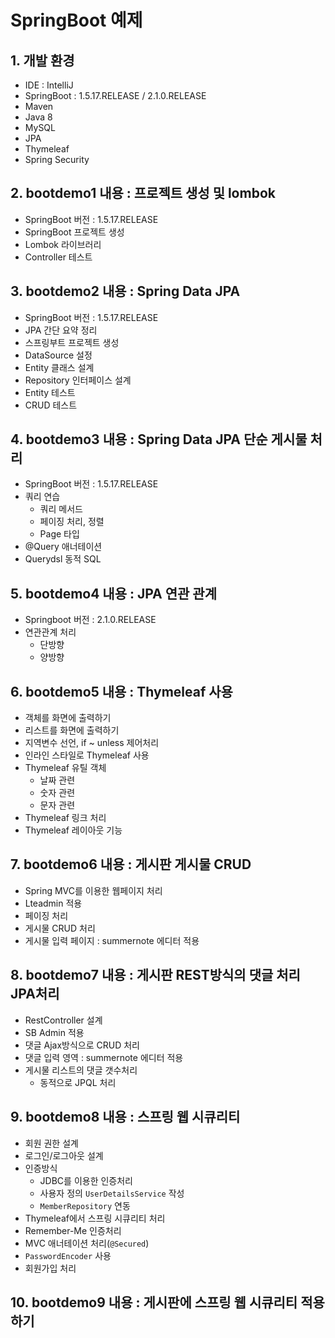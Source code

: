 
# SpringBoot 예제

## 1. 개발 환경

- IDE : IntelliJ
- SpringBoot : 1.5.17.RELEASE / 2.1.0.RELEASE
- Maven
- Java 8
- MySQL
- JPA
- Thymeleaf
- Spring Security

## 2. bootdemo1 내용 : 프로젝트 생성 및 lombok

- SpringBoot 버전 : 1.5.17.RELEASE
- SpringBoot 프로젝트 생성
- Lombok 라이브러리
- Controller 테스트

## 3. bootdemo2 내용 : Spring Data JPA

- SpringBoot 버전 : 1.5.17.RELEASE
- JPA 간단 요약 정리
- 스프링부트 프로젝트 생성
- DataSource 설정
- Entity 클래스 설계
- Repository 인터페이스 설계
- Entity 테스트
- CRUD 테스트

## 4. bootdemo3 내용 : Spring Data JPA 단순 게시물 처리

- SpringBoot 버전 : 1.5.17.RELEASE
- 쿼리 연습
    - 쿼리 메서드
    - 페이징 처리, 정렬
    - Page<T> 타입
- @Query 애너테이션
- Querydsl 동적 SQL

## 5. bootdemo4 내용 : JPA 연관 관계

- Springboot 버전 : 2.1.0.RELEASE
- 연관관계 처리
    - 단방향
    - 양방향

## 6. bootdemo5 내용 : Thymeleaf 사용

- 객체를 화면에 출력하기
- 리스트를 화면에 출력하기
- 지역변수 선언, if ~ unless 제어처리
- 인라인 스타일로 Thymeleaf 사용
- Thymeleaf 유틸 객체
    - 날짜 관련
    - 숫자 관련
    - 문자 관련
- Thymeleaf 링크 처리
- Thymeleaf 레이아웃 기능

## 7. bootdemo6 내용 : 게시판 게시물 CRUD

- Spring MVC를 이용한 웹페이지 처리
- Lteadmin 적용
- 페이징 처리
- 게시물 CRUD 처리
- 게시물 입력 페이지 : summernote 에디터 적용


## 8. bootdemo7 내용 : 게시판 REST방식의 댓글 처리 JPA처리

- RestController 설계
- SB Admin 적용
- 댓글 Ajax방식으로 CRUD 처리
- 댓글 입력 영역 : summernote 에디터 적용
- 게시물 리스트의 댓글 갯수처리
    - 동적으로 JPQL 처리

## 9. bootdemo8 내용 : 스프링 웹 시큐리티

- 회원 권한 설계
- 로그인/로그아웃 설계
- 인증방식
    - JDBC를 이용한 인증처리
    - 사용자 정의 `UserDetailsService` 작성
    - `MemberRepository` 연동
- Thymeleaf에서 스프링 시큐리티 처리
- Remember-Me 인증처리
- MVC 애너테이션 처리(`@Secured`)
- `PasswordEncoder` 사용
- 회원가입 처리

## 10. bootdemo9 내용 : 게시판에 스프링 웹 시큐리티 적용하기
